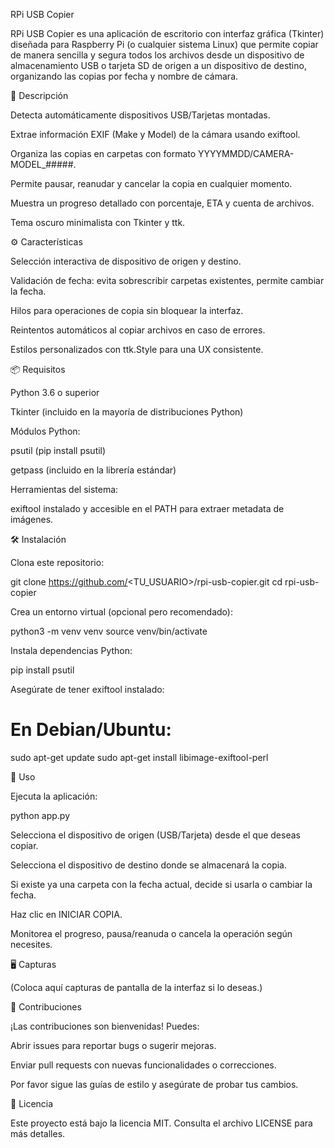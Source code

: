 RPi USB Copier

RPi USB Copier es una aplicación de escritorio con interfaz gráfica (Tkinter) diseñada para Raspberry Pi (o cualquier sistema Linux) que permite copiar de manera sencilla y segura todos los archivos desde un dispositivo de almacenamiento USB o tarjeta SD de origen a un dispositivo de destino, organizando las copias por fecha y nombre de cámara.

📝 Descripción

Detecta automáticamente dispositivos USB/Tarjetas montadas.

Extrae información EXIF (Make y Model) de la cámara usando exiftool.

Organiza las copias en carpetas con formato YYYYMMDD/CAMERA-MODEL_#####.

Permite pausar, reanudar y cancelar la copia en cualquier momento.

Muestra un progreso detallado con porcentaje, ETA y cuenta de archivos.

Tema oscuro minimalista con Tkinter y ttk.

⚙️ Características

Selección interactiva de dispositivo de origen y destino.

Validación de fecha: evita sobrescribir carpetas existentes, permite cambiar la fecha.

Hilos para operaciones de copia sin bloquear la interfaz.

Reintentos automáticos al copiar archivos en caso de errores.

Estilos personalizados con ttk.Style para una UX consistente.

📦 Requisitos

Python 3.6 o superior

Tkinter (incluido en la mayoría de distribuciones Python)

Módulos Python:

psutil (pip install psutil)

getpass (incluido en la librería estándar)

Herramientas del sistema:

exiftool instalado y accesible en el PATH para extraer metadata de imágenes.

🛠 Instalación

Clona este repositorio:

git clone https://github.com/<TU_USUARIO>/rpi-usb-copier.git
cd rpi-usb-copier

Crea un entorno virtual (opcional pero recomendado):

python3 -m venv venv
source venv/bin/activate

Instala dependencias Python:

pip install psutil

Asegúrate de tener exiftool instalado:

# En Debian/Ubuntu:
sudo apt-get update
sudo apt-get install libimage-exiftool-perl

🚀 Uso

Ejecuta la aplicación:

python app.py

Selecciona el dispositivo de origen (USB/Tarjeta) desde el que deseas copiar.

Selecciona el dispositivo de destino donde se almacenará la copia.

Si existe ya una carpeta con la fecha actual, decide si usarla o cambiar la fecha.

Haz clic en INICIAR COPIA.

Monitorea el progreso, pausa/reanuda o cancela la operación según necesites.

🖥️ Capturas

(Coloca aquí capturas de pantalla de la interfaz si lo deseas.)

🤝 Contribuciones

¡Las contribuciones son bienvenidas! Puedes:

Abrir issues para reportar bugs o sugerir mejoras.

Enviar pull requests con nuevas funcionalidades o correcciones.

Por favor sigue las guías de estilo y asegúrate de probar tus cambios.

📄 Licencia

Este proyecto está bajo la licencia MIT. Consulta el archivo LICENSE para más detalles.

